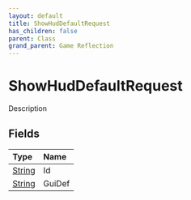 ```yaml
---
layout: default
title: ShowHudDefaultRequest
has_children: false
parent: Class
grand_parent: Game Reflection
---
```

# ShowHudDefaultRequest
Description 

## Fields

| Type | Name |
|:----------|:--------------|
| [String](/riftbreaker-wiki/docs/game-reflection/components/string/) | Id |
| [String](/riftbreaker-wiki/docs/game-reflection/components/string/) | GuiDef |

